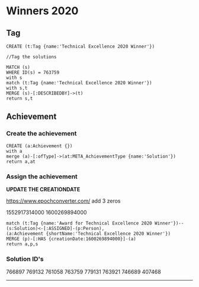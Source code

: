 # Winners 2020



## Tag

~~~
CREATE (t:Tag {name:'Technical Excellence 2020 Winner'})
~~~


~~~
//Tag the solutions

MATCH (s)
WHERE ID(s) = 763759
with s
match (t:Tag {name:'Technical Excellence 2020 Winner'})
with s,t
MERGE (s)-[:DESCRIBEDBY]->(t)
return s,t
~~~


## Achievement

### Create the achievement

~~~
CREATE (a:Achievement {})
with a
merge (a)-[:ofType]->(at:META_AchievementType {name:'Solution'})
return a,at
~~~


### Assign the achievement
**UPDATE THE CREATIONDATE**

https://www.epochconverter.com/
add 3 zeros


1552917314000
1600269894000

~~~
match (t:Tag {name:'Award for Technical Excellence 2020 Winner'})--(s:Solution)<-[:ASSIGNED]-(p:Person),
(a:Achievement {shortName:'Technical Excellence 2020 Winner'})
MERGE (p)-[:HAS {creationDate:1600269894000}]-(a)
return a,p,s
~~~



### Solution ID's

766897
769132
761058
763759
779131
763921
746689
407468

---
